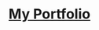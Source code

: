 
<h1 align="center">
   <a href="https://m-hodges.com" text-decoration="none">My Portfolio</a>
</h1>
